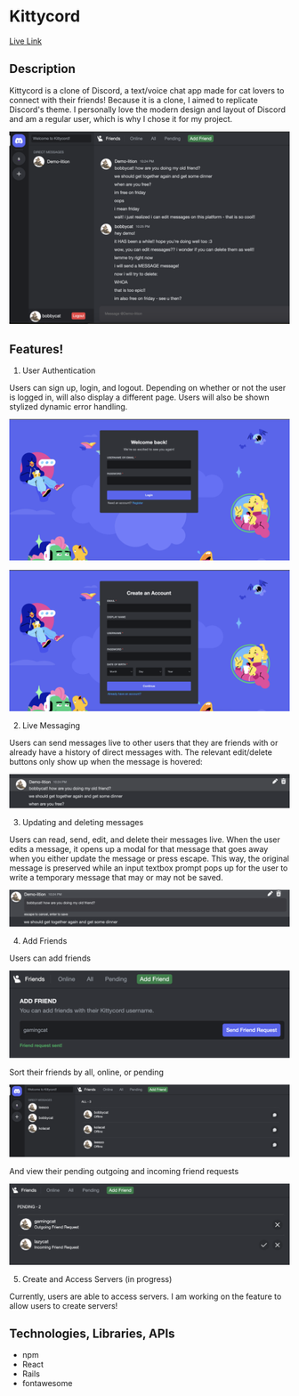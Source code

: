 # Kittycord

[Live Link](https://kittycord.onrender.com)

## Description
Kittycord is a clone of Discord, a text/voice chat app made for cat lovers to connect with their friends! Because it is a clone, I aimed to replicate Discord's theme. I personally love the modern design and layout of Discord and am a regular user, which is why I chose it for my project.

![Preview](./preview.png)

## Features!
1. User Authentication

Users can sign up, login, and logout. Depending on whether or not the user is logged in, will also display a different page. Users will also be shown stylized dynamic error handling.

![Login screen](./login.png)

![Signup screen](./signup.png)

2. Live Messaging

Users can send messages live to other users that they are friends with or already have a history of direct messages with. The relevant edit/delete buttons only show up when the message is hovered:

![Message component](./message-hover.png)

3. Updating and deleting messages

Users can read, send, edit, and delete their messages live. When the user edits a message, it opens up a modal for that message that goes away when you either update the message or press escape. This way, the original message is preserved while an input textbox prompt pops up for the user to write a temporary message that may or may not be saved.

![Edit Message](./edit.png)

4. Add Friends

Users can add friends

![Add Friends](./add-friend.png)

Sort their friends by all, online, or pending

![Status](./friend-status.png)

And view their pending outgoing and incoming friend requests

![Requests](./friend-request.png)

5. Create and Access Servers (in progress)

Currently, users are able to access servers. I am working on the feature to allow users to create servers!

## Technologies, Libraries, APIs
- npm 
- React
- Rails
- fontawesome

